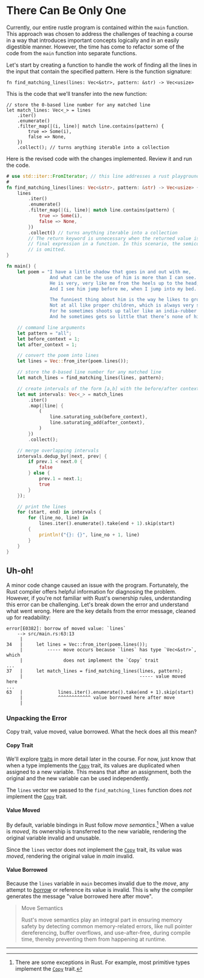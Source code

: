# There Can Be Only One

Currently, our entire rustle program is contained within the `main` function.
This approach was chosen to address the challenges of teaching a course in a way
that introduces important concepts logically and in an easily digestible manner.
However, the time has come to refactor some of the code from the `main` function
into separate functions.

Let's start by creating a function to handle the work of finding all the lines
in the input that contain the specified pattern. Here is the function signature:

```rust,noplayground
fn find_matching_lines(lines: Vec<&str>, pattern: &str) -> Vec<usize>
```

This is the code that we'll transfer into the new function:

```rust,noplayground
// store the 0-based line number for any matched line
let match_lines: Vec<_> = lines
    .iter()
    .enumerate()
    .filter_map(|(i, line)| match line.contains(pattern) {
        true => Some(i),
        false => None,
    })
    .collect(); // turns anything iterable into a collection
```

Here is the revised code with the changes implemented. Review it and run the
code.

```rust
# use std::iter::FromIterator; // this line addresses a rust playground bug
#
fn find_matching_lines(lines: Vec<&str>, pattern: &str) -> Vec<usize> {
    lines
        .iter()
        .enumerate()
        .filter_map(|(i, line)| match line.contains(pattern) {
            true => Some(i),
            false => None,
        })
        .collect() // turns anything iterable into a collection
        // The return keyword is unnecessary when the returned value is the
        // final expression in a function. In this scenario, the semicolon (;)
        // is omitted.
}

fn main() {
    let poem = "I have a little shadow that goes in and out with me,
                And what can be the use of him is more than I can see.
                He is very, very like me from the heels up to the head;
                And I see him jump before me, when I jump into my bed.

                The funniest thing about him is the way he likes to grow -
                Not at all like proper children, which is always very slow;
                For he sometimes shoots up taller like an india-rubber ball,
                And he sometimes gets so little that there’s none of him at all.";

    // command line arguments
    let pattern = "all";
    let before_context = 1;
    let after_context = 1;

    // convert the poem into lines
    let lines = Vec::from_iter(poem.lines());

    // store the 0-based line number for any matched line
    let match_lines = find_matching_lines(lines, pattern);

    // create intervals of the form [a,b] with the before/after context
    let mut intervals: Vec<_> = match_lines
        .iter()
        .map(|line| {
            (
                line.saturating_sub(before_context),
                line.saturating_add(after_context),
            )
        })
        .collect();

    // merge overlapping intervals
    intervals.dedup_by(|next, prev| {
        if prev.1 < next.0 {
            false
        } else {
            prev.1 = next.1;
            true
        }
    });

    // print the lines
    for (start, end) in intervals {
        for (line_no, line) in
            lines.iter().enumerate().take(end + 1).skip(start)
        {
            println!("{}: {}", line_no + 1, line)
        }
    }
}
```

## Uh-oh!

A minor code change caused an issue with the program. Fortunately, the Rust
compiler offers helpful information for diagnosing the problem. However, if
you're not familiar with Rust's ownership rules, understanding this error can be
challenging. Let's break down the error and understand what went wrong. Here are
the key details from the error message, cleaned up for readability:

```text
error[E0382]: borrow of moved value: `lines`
    --> src/main.rs:63:13
     |
34   |     let lines = Vec::from_iter(poem.lines());
     |         ----- move occurs because `lines` has type `Vec<&str>`, which
     |               does not implement the `Copy` trait
...
37   |     let match_lines = find_matching_lines(lines, pattern);
     |                                           ----- value moved here
...
63   |             lines.iter().enumerate().take(end + 1).skip(start)
     |             ^^^^^^^^^^^^ value borrowed here after move
     |
```

### Unpacking the Error

Copy trait, value moved, value borrowed. What the heck does all this mean?

#### Copy Trait

We'll explore [traits] in more detail later in the course. For now, just know
that when a type implements the [`Copy`] trait, its values are duplicated when
assigned to a new variable. This means that after an assignment, both the
original and the new variable can be used independently.

The `lines` vector we passed to the `find_matching_lines` function does _not_
implement the [`Copy`] trait.

#### Value Moved

By default, variable bindings in Rust follow _move semantics_.[^1] When a value
is _moved_, its ownership is transferred to the new variable, rendering the
original variable invalid and unusable.

Since the `lines` vector does not implement the [`Copy`] trait, its value was
_moved_, rendering the original value in _main_ invalid.

#### Value Borrowed

Because the `lines` variable in `main` becomes invalid due to the _move_, any
attempt to [_borrow_] or reference its value is invalid. This is why the
compiler generates the message "value borrowed here after move".

> Move Semantics
>
> Rust's move semantics play an integral part in ensuring memory safety by
> detecting common memory-related errors, like null pointer dereferencing,
> buffer overflows, and use-after-free, during compile time, thereby preventing
> them from happening at runtime.

[traits]: https://doc.rust-lang.org/book/ch10-02-traits.html
[`Copy`]: https://doc.rust-lang.org/std/marker/trait.Copy.html
[_borrow_]:
  https://doc.rust-lang.org/book/ch04-02-references-and-borrowing.html#references-and-borrowing

---

[^1]:
    There are some exceptions in Rust. For example, most primitive types
    implement the [`Copy`] trait.
